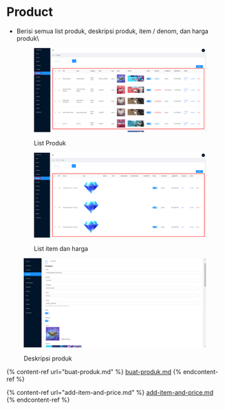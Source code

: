 # Product

*   Berisi semua list produk, deskripsi produk, item / denom, dan harga produk\


    <figure><img src="../../.gitbook/assets/image (51).png" alt=""><figcaption><p>List Produk</p></figcaption></figure>



    <figure><img src="../../.gitbook/assets/Screenshot_34.png" alt=""><figcaption><p>List item dan harga</p></figcaption></figure>



<figure><img src="../../.gitbook/assets/Screenshot_15 (1).png" alt=""><figcaption><p>Deskripsi produk</p></figcaption></figure>

{% content-ref url="buat-produk.md" %}
[buat-produk.md](buat-produk.md)
{% endcontent-ref %}

{% content-ref url="add-item-and-price.md" %}
[add-item-and-price.md](add-item-and-price.md)
{% endcontent-ref %}
